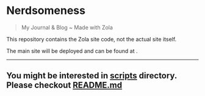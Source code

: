 # Nerdsomeness

> My Journal &amp; Blog ~ Made with Zola

This repository contains the Zola site code, not the actual site itself.

The main site will be deployed and can be found at []().

***

## You might be interested in [scripts](scripts) directory. Please checkout [README.md](scripts/README.md)
